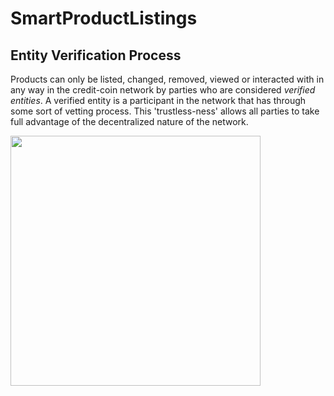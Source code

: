 # SmartProductListings

## Entity Verification Process
Products can only be listed, changed, removed, viewed or interacted with in any way in the credit-coin network by parties who are considered *verified entities*. A verified entity is a participant in the network that has through some sort of vetting process. This 'trustless-ness' allows all parties to take full  advantage of the decentralized nature of the network. 

<img height="400" width="400" src="./assets" /> 